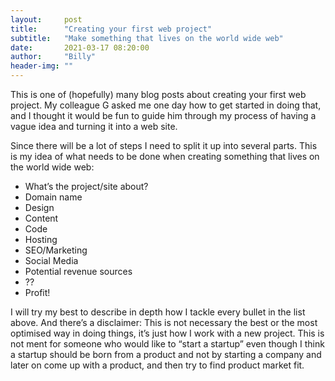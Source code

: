 ```yaml
---
layout:     post
title:      "Creating your first web project"
subtitle:   "Make something that lives on the world wide web"
date:       2021-03-17 08:20:00
author:     "Billy"
header-img: ""
---
```

This is one of (hopefully) many blog posts about creating your first web project. My colleague G asked me one day how to get started in doing that, and I thought it would be fun to guide him through my process of having a vague idea and turning it into a web site.

Since there will be a lot of steps I need to split it up into several parts. This is my idea of what needs to be done when creating something that lives on the world wide web:

* What’s the project/site about?
* Domain name
* Design
* Content
* Code 
* Hosting
* SEO/Marketing
* Social Media
* Potential revenue sources
* ??
* Profit!

I will try my best to describe in depth how I tackle every bullet in the list above. And there’s a disclaimer: This is not necessary the best or the most optimised way in doing things, it’s just how I work with a new project. This is not ment for someone who would like to “start a startup” even though I think a startup should be born from a product and not by starting a company and later on come up with a product, and then try to find product market fit.
